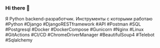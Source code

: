 ### Hi there 👋
Я Python backend-разработчик.
Инструменты с которыми работаю #Python #Django #DjangoRESTframework #API #Postman #SQL #Postgresql
#Docker #DockerCompose #Gunicorn #Nginx #Linux #GitActions #CI/CD #ChromeDriverManager #BeautifulSoup4
#Telebot #Sqlalchemy
